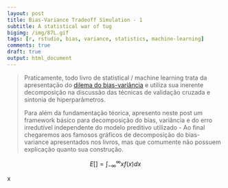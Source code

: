 ```yaml
---
layout: post
title: Bias-Variance Tradeoff Simulation - 1
subtitle: A statistical war of tug
bigimg: /img/87L.gif
tags: [r, rstudio, bias, variance, statistics, machine-learning]
comments: true
draft: true
output: html_document
---
```


> Praticamente, todo livro de statistical / machine learning trata da apresentação do [dilema do bias-variância](https://en.wikipedia.org/wiki/Bias%E2%80%93variance_tradeoff) e utiliza sua inerente decomposição na discussão das técnicas de validação cruzada e sintonia de hiperparâmetros. 
> 
> Para além da fundamentação téorica, apresento neste post um framework básico para decomposição do bias, variância e do erro irredutível independente do modelo preditivo utilizado - Ao final chegaremos aos famosos gráficos de decomposição do bias-variance apresentados nos livros, mas que comumente não possuem explicação quanto sua construção.

$$E[]=\int_{-\infty}^\infty x f(x)dx$$

x
